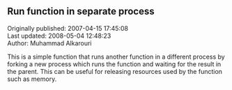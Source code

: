 ## Run function in separate process  
Originally published: 2007-04-15 17:45:08  
Last updated: 2008-05-04 12:48:23  
Author: Muhammad Alkarouri  
  
This is a simple function that runs another function in a different process by forking a new process which runs the function and waiting for the result in the parent. This can be useful for releasing resources used by the function such as memory.